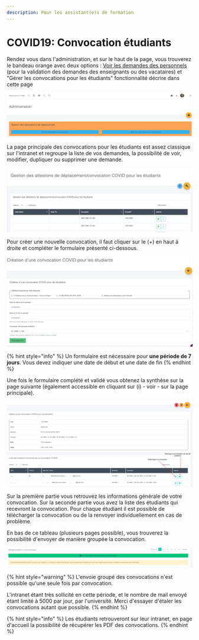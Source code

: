 ```yaml
---
description: Pour les assistant(e)s de formation
---
```


# COVID19: Convocation étudiants

Rendez vous dans l'administration, et sur le haut de la page, vous trouverez le bandeau orange avec deux options : [Voir les demandes des personnels](covid19-attestation-de-deplacement.md) \(pour la validation des demandes des enseignants ou des vacataires\) et "Gérer les convocations pour les étudiants" fonctionnalité décrire dans cette page

![Accueil administration](.gitbook/assets/capture-de-cran-2020-11-12-a-09.30.33.png)

La page principale des convocations pour les étudiants est assez classique sur l'intranet et regroupe la liste de vos demandes, la possibilité de voir, modifier, dupliquer ou supprimer une demande.

![Tableau des demandes](.gitbook/assets/capture-de-cran-2021-01-28-a-17.15.15.png)

Pour créer une nouvelle convocation, il faut cliquer sur le \(+\) en haut à droite et compléter le formulaire présenté ci-dessous.

![Formulaire de demande](.gitbook/assets/capture-de-cran-2021-01-28-a-17.15.29.png)

{% hint style="info" %}
Un formulaire est nécessaire pour **une période de 7 jours**. Vous devez indiquer une date de début et une date de fin
{% endhint %}

Une fois le formulaire complété et validé  vous obtenez la synthèse sur la page suivante \(également accessible en cliquant sur \(i\) - voir -  sur la page principale\).

![D&#xE9;tail de la convocation](.gitbook/assets/capture-de-cran-2020-11-12-a-09.25.24.png)

Sur la première partie vous retrouvez les informations générale de votre convocation. Sur la seconde partie vous avez la liste des étudiants qui recevront la convocation. Pour chaque étudiant il est possible de télécharger la convocation ou de la renvoyer individuellement en cas de problème.

En bas de ce tableau \(plusieurs pages possible\), vous trouverez la possibilité d'envoyer de manière groupée la convocation.

![Envoyer toutes les convocations](.gitbook/assets/capture-de-cran-2020-11-12-a-09.25.30.png)

{% hint style="warning" %}
L'envoie groupé des convocations n'est possible qu'une seule fois par convocation. 

L'intranet étant très sollicité en cette période, et le nombre de mail envoyé étant limité à 5000 par jour, par l'université. Merci d'essayer d'étaler les convocations autant que possible.
{% endhint %}

{% hint style="info" %}
Les étudiants retrouveront sur leur intranet, en page d'accueil la possibilité de récupérer les PDF des convocations.
{% endhint %}



